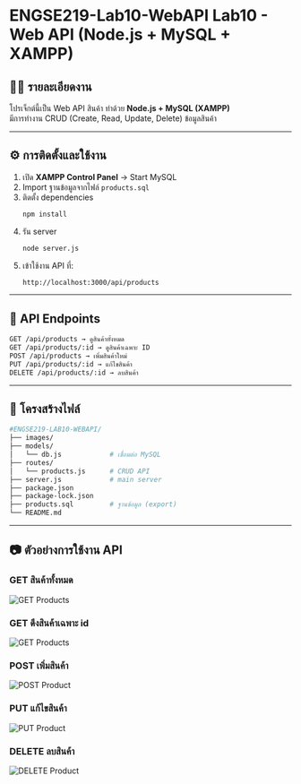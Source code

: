 # ENGSE219-Lab10-WebAPI  Lab10 - Web API (Node.js + MySQL + XAMPP)

## 👨‍💻 รายละเอียดงาน
โปรเจ็กต์นี้เป็น Web API สินค้า ทำด้วย **Node.js + MySQL (XAMPP)**  
มีการทำงาน CRUD (Create, Read, Update, Delete) ข้อมูลสินค้า 

---

## ⚙️ การติดตั้งและใช้งาน
1. เปิด **XAMPP Control Panel** → Start MySQL  
2. Import ฐานข้อมูลจากไฟล์ `products.sql`  
3. ติดตั้ง dependencies
   ```bash
   npm install
   ```
4. รัน server
   ```bash
   node server.js
   ```
5. เข้าใช้งาน API ที่:
   ```bash
   http://localhost:3000/api/products
   ```
---
## 🔗 API Endpoints
```bash
GET /api/products → ดูสินค้าทั้งหมด 
GET /api/products/:id → ดูสินค้าเฉพาะ ID 
POST /api/products → เพิ่มสินค้าใหม่ 
PUT /api/products/:id → แก้ไขสินค้า 
DELETE /api/products/:id → ลบสินค้า 
```
---
##  📂 โครงสร้างไฟล์
   ```bash
#ENGSE219-LAB10-WEBAPI/
├── images/
├── models/
│   └── db.js            # เชื่อมต่อ MySQL
├── routes/
│   └── products.js      # CRUD API
├── server.js            # main server
├── package.json
├── package-lock.json
├── products.sql         # ฐานข้อมูล (export)
└── README.md 
   ```
---
## 📷 ตัวอย่างการใช้งาน API

### GET สินค้าทั้งหมด
![GET Products](images/All%20Products.png)

### GET ดึงสินค้าเฉพาะ id
![GET Products](images/ID-specific%20products.png)

### POST เพิ่มสินค้า
![POST Product](images/Add%20new%20products.png)

### PUT แก้ไขสินค้า
![PUT Product](images/Product%20updates.png)

### DELETE ลบสินค้า
![DELETE Product](images/Delete%20product.png)

